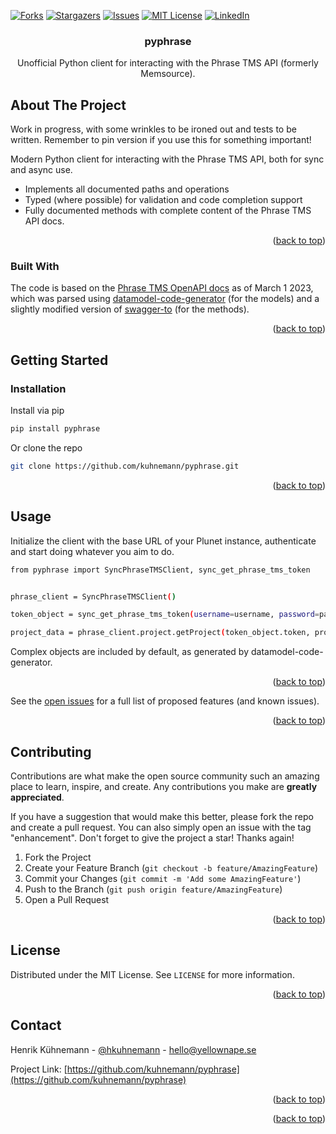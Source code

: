 <div id="top"></div>


<!-- PROJECT SHIELDS -->


[![Forks][forks-shield]][forks-url]
[![Stargazers][stars-shield]][stars-url]
[![Issues][issues-shield]][issues-url]
[![MIT License][license-shield]][license-url]
[![LinkedIn][linkedin-shield]][linkedin-url]



<!-- PROJECT LOGO -->


<h3 align="center">pyphrase</h3>

  <p align="center">
    Unofficial Python client for interacting with the Phrase TMS API (formerly Memsource).
    <br />


  </p>








<!-- ABOUT THE PROJECT -->

## About The Project

Work in progress, with some wrinkles to be ironed out and tests to be written. Remember to pin version if you use this for something important! 

Modern Python client for interacting with the Phrase TMS API, both for sync and async use. 

- Implements all documented paths and operations
- Typed (where possible) for validation and code completion support
- Fully documented methods with complete content of the Phrase TMS API docs.

<p align="right">(<a href="#top">back to top</a>)</p>

### Built With
The code is based on the [Phrase TMS OpenAPI docs](https://cloud.memsource.com/web/docs/api) as of March 1 2023, which was parsed using [datamodel-code-generator](https://github.com/koxudaxi/datamodel-code-generator/) (for the models)
and a slightly modified version of [swagger-to](https://github.com/Parquery/swagger-to) (for the methods). 



<p align="right">(<a href="#top">back to top</a>)</p>



<!-- GETTING STARTED -->

## Getting Started

### Installation


Install via pip

   ```sh
   pip install pyphrase
   ```

Or clone the repo

   ```sh
   git clone https://github.com/kuhnemann/pyphrase.git
   ```

<p align="right">(<a href="#top">back to top</a>)</p>



<!-- USAGE EXAMPLES -->

## Usage

Initialize the client with the base URL of your Plunet instance, authenticate and start doing whatever you aim to do.


```sh
from pyphrase import SyncPhraseTMSClient, sync_get_phrase_tms_token


phrase_client = SyncPhraseTMSClient()

token_object = sync_get_phrase_tms_token(username=username, password=password)

project_data = phrase_client.project.getProject(token_object.token, projectUid="YOURPROJECT")
```


Complex objects are included by default, as generated by datamodel-code-generator.


<p align="right">(<a href="#top">back to top</a>)</p>




See the [open issues](https://github.com/kuhnemann/pyphrase/issues) for a full list of proposed features (and known
issues).

<p align="right">(<a href="#top">back to top</a>)</p>



<!-- CONTRIBUTING -->

## Contributing

Contributions are what make the open source community such an amazing place to learn, inspire, and create. Any
contributions you make are **greatly appreciated**.

If you have a suggestion that would make this better, please fork the repo and create a pull request. You can also
simply open an issue with the tag "enhancement". Don't forget to give the project a star! Thanks again!

1. Fork the Project
2. Create your Feature Branch (`git checkout -b feature/AmazingFeature`)
3. Commit your Changes (`git commit -m 'Add some AmazingFeature'`)
4. Push to the Branch (`git push origin feature/AmazingFeature`)
5. Open a Pull Request

<p align="right">(<a href="#top">back to top</a>)</p>



<!-- LICENSE -->

## License

Distributed under the MIT License. See `LICENSE` for more information.

<p align="right">(<a href="#top">back to top</a>)</p>



<!-- CONTACT -->

## Contact

Henrik Kühnemann - [@hkuhnemann](https://twitter.com/hkuhnemann) - [hello@yellownape.se](mailto:hello@yellownape.se)

Project Link: [https://github.com/kuhnemann/pyphrase](https://github.com/kuhnemann/pyphrase)

<p align="right">(<a href="#top">back to top</a>)</p>



<p align="right">(<a href="#top">back to top</a>)</p>



<!-- MARKDOWN LINKS & IMAGES -->
<!-- https://www.markdownguide.org/basic-syntax/#reference-style-links -->

[contributors-shield]: https://img.shields.io/github/contributors/kuhnemann/pyphrase.svg?style=for-the-badge

[contributors-url]: https://github.com/kuhnemann/pyphrase/graphs/contributors

[forks-shield]: https://img.shields.io/github/forks/kuhnemann/pyphrase.svg?style=for-the-badge

[forks-url]: https://github.com/kuhnemann/pyphrase/network/members

[stars-shield]: https://img.shields.io/github/stars/kuhnemann/pyphrase.svg?style=for-the-badge

[stars-url]: https://github.com/kuhnemann/pyphrase/stargazers

[issues-shield]: https://img.shields.io/github/issues/kuhnemann/pyphrase.svg?style=for-the-badge

[issues-url]: https://github.com/kuhnemann/pyphrase/issues

[license-shield]: https://img.shields.io/github/license/kuhnemann/pyphrase.svg?style=for-the-badge

[license-url]: https://github.com/kuhnemann/pyphrase/blob/main/LICENCE

[linkedin-shield]: https://img.shields.io/badge/-LinkedIn-black.svg?style=for-the-badge&logo=linkedin&colorB=555

[linkedin-url]: https://linkedin.com/in/henrik-kuhnemann

[product-screenshot]: images/screenshot.png
